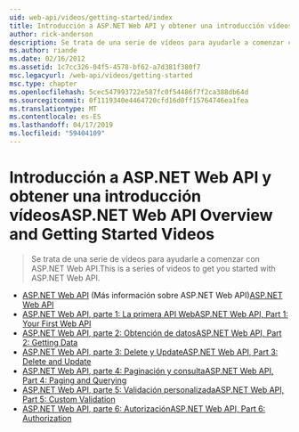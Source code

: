 ```yaml
---
uid: web-api/videos/getting-started/index
title: Introducción a ASP.NET Web API y obtener una introducción vídeos | Microsoft Docs
author: rick-anderson
description: Se trata de una serie de vídeos para ayudarle a comenzar con ASP.NET Web API.
ms.author: riande
ms.date: 02/16/2012
ms.assetid: 1c7cc326-04f5-4578-bf62-a7d381f380f7
msc.legacyurl: /web-api/videos/getting-started
msc.type: chapter
ms.openlocfilehash: 5cec547993722e587fc0f54486f7f2ca388db64d
ms.sourcegitcommit: 0f1119340e4464720cfd16d0ff15764746ea1fea
ms.translationtype: MT
ms.contentlocale: es-ES
ms.lasthandoff: 04/17/2019
ms.locfileid: "59404109"
---
```

# <a name="aspnet-web-api-overview-and-getting-started-videos"></a><span data-ttu-id="b7e8b-103">Introducción a ASP.NET Web API y obtener una introducción vídeos</span><span class="sxs-lookup"><span data-stu-id="b7e8b-103">ASP.NET Web API Overview and Getting Started Videos</span></span>

> <span data-ttu-id="b7e8b-104">Se trata de una serie de vídeos para ayudarle a comenzar con ASP.NET Web API.</span><span class="sxs-lookup"><span data-stu-id="b7e8b-104">This is a series of videos to get you started with ASP.NET Web API.</span></span>


- <span data-ttu-id="b7e8b-105">[ASP.NET Web API](aspnet-web-api.md) (Más información sobre ASP.NET Web API)</span><span class="sxs-lookup"><span data-stu-id="b7e8b-105">[ASP.NET Web API](aspnet-web-api.md)</span></span>
- [<span data-ttu-id="b7e8b-106">ASP.NET Web API, parte 1: La primera API Web</span><span class="sxs-lookup"><span data-stu-id="b7e8b-106">ASP.NET Web API, Part 1: Your First Web API</span></span>](your-first-web-api.md)
- [<span data-ttu-id="b7e8b-107">ASP.NET Web API, parte 2: Obtención de datos</span><span class="sxs-lookup"><span data-stu-id="b7e8b-107">ASP.NET Web API, Part 2: Getting Data</span></span>](getting-data.md)
- [<span data-ttu-id="b7e8b-108">ASP.NET Web API, parte 3: Delete y Update</span><span class="sxs-lookup"><span data-stu-id="b7e8b-108">ASP.NET Web API, Part 3: Delete and Update</span></span>](delete-and-update.md)
- [<span data-ttu-id="b7e8b-109">ASP.NET Web API, parte 4: Paginación y consulta</span><span class="sxs-lookup"><span data-stu-id="b7e8b-109">ASP.NET Web API, Part 4: Paging and Querying</span></span>](paging-and-querying.md)
- [<span data-ttu-id="b7e8b-110">ASP.NET Web API, parte 5: Validación personalizada</span><span class="sxs-lookup"><span data-stu-id="b7e8b-110">ASP.NET Web API, Part 5: Custom Validation</span></span>](custom-validation.md)
- [<span data-ttu-id="b7e8b-111">ASP.NET Web API, parte 6: Autorización</span><span class="sxs-lookup"><span data-stu-id="b7e8b-111">ASP.NET Web API, Part 6: Authorization</span></span>](authorization.md)
